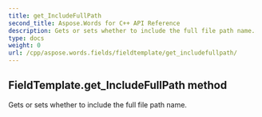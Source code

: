 ```yaml
---
title: get_IncludeFullPath
second_title: Aspose.Words for C++ API Reference
description: Gets or sets whether to include the full file path name. 
type: docs
weight: 0
url: /cpp/aspose.words.fields/fieldtemplate/get_includefullpath/
---
```

## FieldTemplate.get_IncludeFullPath method


Gets or sets whether to include the full file path name.

